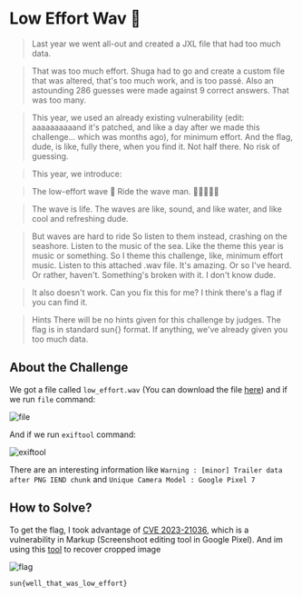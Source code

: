 # Low Effort Wav 🌊
> Last year we went all-out and created a JXL file that had too much data.

> That was too much effort. Shuga had to go and create a custom file that was altered, that's too much work, and is too passé. Also an astounding 286 guesses were made against 9 correct answers. That was too many.

> This year, we used an already existing vulnerability (edit: aaaaaaaaaand it's patched, and like a day after we made this challenge... which was months ago), for minimum effort. And the flag, dude, is like, fully there, when you find it. Not half there. No risk of guessing.

> This year, we introduce:

> The low-effort wave 🌊
> Ride the wave man. 🏄‍♂️🏄‍♀️🌊

> The wave is life. The waves are like, sound, and like water, and like cool and refreshing dude.

> But waves are hard to ride
> So listen to them instead, crashing on the seashore. Listen to the music of the sea. Like the theme this year is music or something. So I theme this challenge, like, minimum effort music. Listen to this attached .wav file. It's amazing. Or so I've heard. Or rather, haven't. Something's broken with it. I don't know dude.

> It also doesn't work. Can you fix this for me? I think there's a flag if you can find it.

> Hints
> There will be no hints given for this challenge by judges. The flag is in standard sun{} format. If anything, we've already given you too much data.

## About the Challenge
We got a file called `low_effort.wav` (You can download the file [here](low_effort.wav)) and if we run `file` command:

![file](images/file.png)

And if we run `exiftool` command:

![exiftool](images/exiftool.png)

There are an interesting information like `Warning : [minor] Trailer data after PNG IEND chunk` and `Unique Camera Model : Google Pixel 7`

## How to Solve?
To get the flag, I took advantage of [CVE 2023-21036](https://en.wikipedia.org/wiki/ACropalypse), which is a vulnerability in Markup (Screenshoot editing tool in Google Pixel). And im using this [tool](https://github.com/frankthetank-music/Acropalypse-Multi-Tool) to recover cropped image

![flag](images/flag.png)

```
sun{well_that_was_low_effort}
```